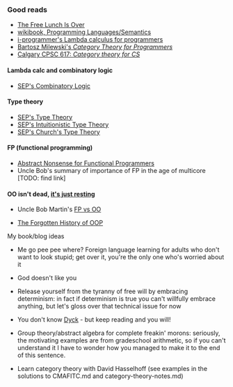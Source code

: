 ### Good reads
- [The Free Lunch Is Over](http://www.gotw.ca/publications/concurrency-ddj.htm)
- [wikibook, Programming Languages/Semantics](https://en.wikibooks.org/wiki/Programming_Languages/Semantics_Specification)
- [i-programmer's Lambda calculus for programmers](https://www.i-programmer.info/programming/theory/4514-lambda-calculus-for-programmers.html)
- [Bartosz Milewski's _Category Theory for Programmers_](https://bartoszmilewski.com/2014/10/28/)
- [Calgary CPSC 617: _Category theory for CS_](http://pages.cpsc.ucalgary.ca/~robin/class/617/webnotes.html)


#### Lambda calc and combinatory logic
- [SEP's Combinatory Logic](https://plato.stanford.edu/entries/logic-combinatory/)

#### Type theory
- [SEP's Type Theory](https://plato.stanford.edu/entries/type-theory/)
- [SEP's Intuitionistic Type Theory](https://plato.stanford.edu/entries/type-theory-intuitionistic/)
- [SEP's Church's Type Theory](https://plato.stanford.edu/entries/type-theory-church/)

#### FP (functional programming)
- [Abstract Nonsense for Functional Programmers](http://www.edsko.net/tcd/talks/cattheory.pdf)
- Uncle Bob's summary of importance of FP in the age of multicore [TODO: find link]

#### OO isn't dead, [it's just resting](https://www.youtube.com/watch?v=vZw35VUBdzo&feature=youtu.be&t=1m17s)

- Uncle Bob Martin's [FP vs OO](https://blog.cleancoder.com/uncle-bob/2018/04/13/FPvsOO.html)

- [The Forgotten History of OOP](https://medium.com/javascript-scene/the-forgotten-history-of-oop-88d71b9b2d9f)

My book/blog ideas

- Me go pee pee where? Foreign language learning for adults who don't want to look stupid; get over it, you're the only one who's worried about it

- God doesn't like you
- Release yourself from the tyranny of free will by embracing determinism: in fact if determinism is true you can't willfully embrace anything, but let's gloss over that technical issue for now

- You don't know [Dyck](https://en.wikipedia.org/wiki/Dyck_language) - but keep reading and you will!

- Group theory/abstract algebra for complete freakin' morons: seriously, the motivating examples are from gradeschool arithmetic, so if you can't understand it I have to wonder how you managed to make it to the end of this sentence.

- Learn category theory with David Hasselhoff (see examples in the solutions to CMAFITC.md and category-theory-notes.md)

